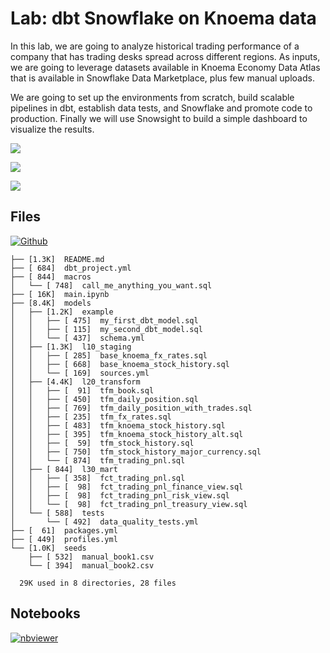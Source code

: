 # Lab: dbt Snowflake on Knoema data

In this lab, we are going to analyze historical trading performance of a company that has trading desks spread across different regions. As inputs, we are going to leverage datasets available in Knoema Economy Data Atlas that is available in Snowflake Data Marketplace, plus few manual uploads.

We are going to set up the environments from scratch, build scalable pipelines in dbt, establish data tests, and Snowflake and promote code to production. Finally we will use Snowsight to build a simple dashboard to visualize the results.

![](https://user-images.githubusercontent.com/62965911/214300316-806a0124-09ba-4286-a6dd-8e908a72046c.png)

![](https://user-images.githubusercontent.com/62965911/214300221-3c3c2698-a03e-4e2e-a5fb-757e079a7f46.png)

![](https://user-images.githubusercontent.com/62965911/214300288-d5429151-4ce0-4509-ba4c-97a891893c6b.png)

## Files

[![Github](https://img.shields.io/badge/GitHub-100000?style=for-the-badge&logo=github&logoColor=white)](https://github.com/sparsh-ai/recohut/tree/main/docs/03-processing/lab-dbt-knoema)

```
├── [1.3K]  README.md
├── [ 684]  dbt_project.yml
├── [ 844]  macros
│   └── [ 748]  call_me_anything_you_want.sql
├── [ 16K]  main.ipynb
├── [8.4K]  models
│   ├── [1.2K]  example
│   │   ├── [ 475]  my_first_dbt_model.sql
│   │   ├── [ 115]  my_second_dbt_model.sql
│   │   └── [ 437]  schema.yml
│   ├── [1.3K]  l10_staging
│   │   ├── [ 285]  base_knoema_fx_rates.sql
│   │   ├── [ 668]  base_knoema_stock_history.sql
│   │   └── [ 169]  sources.yml
│   ├── [4.4K]  l20_transform
│   │   ├── [  91]  tfm_book.sql
│   │   ├── [ 450]  tfm_daily_position.sql
│   │   ├── [ 769]  tfm_daily_position_with_trades.sql
│   │   ├── [ 235]  tfm_fx_rates.sql
│   │   ├── [ 483]  tfm_knoema_stock_history.sql
│   │   ├── [ 395]  tfm_knoema_stock_history_alt.sql
│   │   ├── [  59]  tfm_stock_history.sql
│   │   ├── [ 750]  tfm_stock_history_major_currency.sql
│   │   └── [ 874]  tfm_trading_pnl.sql
│   ├── [ 844]  l30_mart
│   │   ├── [ 358]  fct_trading_pnl.sql
│   │   ├── [  98]  fct_trading_pnl_finance_view.sql
│   │   ├── [  98]  fct_trading_pnl_risk_view.sql
│   │   └── [  98]  fct_trading_pnl_treasury_view.sql
│   └── [ 588]  tests
│       └── [ 492]  data_quality_tests.yml
├── [  61]  packages.yml
├── [ 449]  profiles.yml
└── [1.0K]  seeds
    ├── [ 532]  manual_book1.csv
    └── [ 394]  manual_book2.csv

  29K used in 8 directories, 28 files
```

## Notebooks

[![nbviewer](https://img.shields.io/badge/jupyter-notebook-informational?logo=jupyter)](https://nbviewer.org/github/sparsh-ai/recohut/blob/main/docs/03-processing/lab-dbt-knoema)